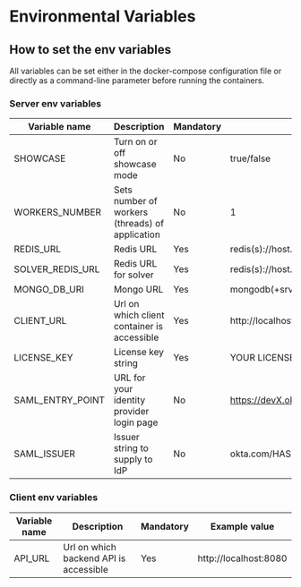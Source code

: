 # Environmental Variables

## How to set the env variables

All variables can be set either in the docker-compose configuration file or directly as a command-line parameter before running the containers.

### Server env variables

| Variable name      | Description                                     | Mandatory | Example value                                |
| ------------------ | ----------------------------------------------- | --------- | -------------------------------------------- |
| SHOWCASE           | Turn on or off showcase mode                    | No        | true/false                                   |
| WORKERS\_NUMBER    | Sets number of workers (threads) of application | No        | 1                                            |
| REDIS\_URL         | Redis URL                                       | Yes       | redis(s)://host.docker.internal:6379         |
| SOLVER\_REDIS\_URL | Redis URL for solver                            | Yes       | redis(s)://host.docker.internal:6379         |
| MONGO\_DB\_URI     | Mongo URL                                       | Yes       | mongodb(+srv)://host.docker.internal:27017   |
| CLIENT\_URL        | Url on which client container is accessible     | Yes       | http://localhost:80/**#/ (#/ is mandatory)** |
| LICENSE\_KEY       | License key string                              | Yes       | YOUR LICENSE KEY                             |
| SAML\_ENTRY\_POINT | URL for your identity provider login page       | No        | https://devX.okta.com/app/name/HASH/sso/saml |
| SAML\_ISSUER       | Issuer string to supply to IdP                  | No        | okta.com/HASH\_STRING                        |

### Client env variables

| Variable name | Description                            | Mandatory | Example value         |
| ------------- | -------------------------------------- | --------- | --------------------- |
| API\_URL      | Url on which backend API is accessible | Yes       | http://localhost:8080 |
